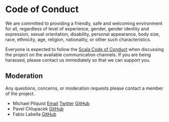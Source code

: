 # Code of Conduct

We are committed to providing a friendly, safe and welcoming environment for all, regardless of level of experience, gender, gender identity and expression, sexual orientation, disability, personal appearance, body size, race, ethnicity, age, religion, nationality, or other such characteristics.

Everyone is expected to follow the [Scala Code of Conduct](https://www.scala-lang.org/conduct/) when discussing the project on the available communication channels. If you are being harassed, please contact us immediately so that we can support you.

## Moderation

Any questions, concerns, or moderation requests please contact a member of the project.

- Michael Pilquist [Email](mailto:mpilquist@gmail.com) [Twitter](https://twitter.com/mpilquist) [GitHub](https://github.com/mpilquist)
- Pavel Chlupacek [GitHub](https://github.com/pchlupacek)
- Fabio Labella [GitHub](https://github.com/systemfw)

